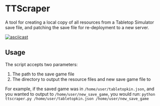 # TTScraper
A tool for creating a local copy of all resources from a Tabletop Simulator save file, and patching the save file for re-deployment to a new server.

[![asciicast](https://asciinema.org/a/140743.png)](https://asciinema.org/a/140743)

## Usage
The script accepts two parameters:

1. The path to the save game file
2. The directory to output the resource files and new save game file to

For example, if the saved game was in `/home/user/tabletopkin.json`, and you wanted to output to `/home/user/new_save_game`, you would run: `python ttscraper.py /home/user/tabletopkin.json /home/user/new_save_game`
